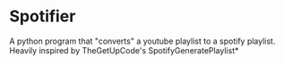 # Spotifier
A python program that "converts" a youtube playlist to a spotify playlist. Heavily inspired by TheGetUpCode's SpotifyGeneratePlaylist*
